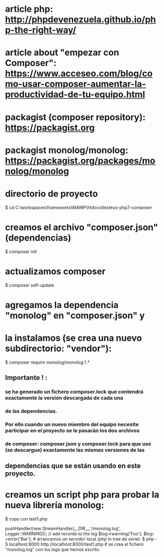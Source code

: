 # article php: http://phpdevenezuela.github.io/php-the-right-way/
# article about "empezar con Composer": https://www.acceseo.com/blog/como-usar-composer-aumentar-la-productividad-de-tu-equipo.html
# packagist (composer repository): https://packagist.org
# packagist monolog/monolog:       https://packagist.org/packages/monolog/monolog

# directorio de proyecto
$ cd C:\workspaces\frameworks\MAMP\htdocs\testeos-php7-composer

# creamos el archivo "composer.json" (dependencias)
$ composer init 

# actualizamos composer
$ composer self-update

# agregamos la dependencia "monolog" en "composer.json" y 
# la instalamos (se crea una nuevo subdirectorio: "vendor"):
$ composer require monolog/monolog:1.*

## Importante ! : 
### se ha generado un fichero composer.lock que contendrá exactamente la versión descargada de cada una 
### de las dependencias. 
### Por ello cuando un nuevo miembro del equipo necesite participar en el proyecto se le pasarán los dos archivos
### de composer:  composer.json y composer.lock para que use (se descargue) exactamente las mismas versiones de las 
## dependencias que se están usando en este proyecto.

# creamos un script php para probar la nueva librería monolog: 
$ copy con test1.php
<?php
require __DIR__.'/vendor/autoload.php';
use Monolog\Logger;
use Monolog\Handler\StreamHandler;
// create a log channel
$log = new Logger('name');
$log->pushHandler(new StreamHandler(__DIR__.'/monolog.log', Logger::WARNING));
// add records to the log
$log->warning('Foo');
$log->error('Bar');

# arrancamos un servidor local (php lo trae de serie):
$ php -S localhost:8000

http://localhost:8000/test1.php

# se crea el fichero "monolog.log" con los logs que hemos escrito.




